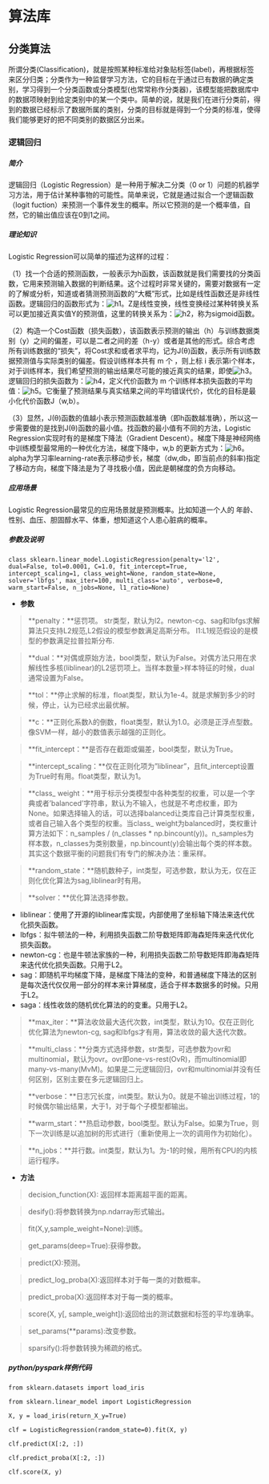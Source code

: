 <h1>算法库</h1>

<h2>分类算法</h2>

所谓分类(Classification)，就是按照某种标准给对象贴标签(label)，再根据标签来区分归类；分类作为一种监督学习方法，它的目标在于通过已有数据的确定类别，学习得到一个分类函数或分类模型(也常常称作分类器)，该模型能把数据库中的数据项映射到给定类别中的某一个类中。简单的说，就是我们在进行分类前，得到的数据已经标示了数据所属的类别，分类的目标就是得到一个分类的标准，使得我们能够更好的把不同类别的数据区分出来。

<h3>逻辑回归</h3>

##### 简介

  逻辑回归（Logistic Regression）是一种用于解决二分类（0 or 1）问题的机器学习方法，用于估计某种事物的可能性。简单来说，它就是通过拟合一个逻辑函数（logit fuction）来预测一个事件发生的概率。所以它预测的是一个概率值，自然，它的输出值应该在0到1之间。

##### 理论知识

Logistic Regression可以简单的描述为这样的过程：

（1）找一个合适的预测函数，一般表示为h函数，该函数就是我们需要找的分类函数，它用来预测输入数据的判断结果。这个过程时非常关键的，需要对数据有一定的了解或分析，知道或者猜测预测函数的“大概”形式，比如是线性函数还是非线性函数。逻辑回归的函数形式为：![h1](/uploads/5aa048bb08ffd705704fb9d176fe87d2/h1.png)。Z是线性变换，线性变换经过某种转换关系可以更加接近真实值Y的预测值，这里的转换关系为：![h2](/uploads/98569f6ba367380573748bf7c0e02ab8/h2.png)，称为sigmoid函数。

（2）构造一个Cost函数（损失函数），该函数表示预测的输出（h）与训练数据类别（y）之间的偏差，可以是二者之间的差（h-y）或者是其他的形式。综合考虑所有训练数据的“损失”，将Cost求和或者求平均，记为J(θ)函数，表示所有训练数据预测值与实际类别的偏差。假设训练样本共有 m 个 ，则上标 i 表示第i个样本，对于训练样本，我们希望预测的输出结果尽可能的接近真实的结果，即使![h3](/uploads/a0951c7e5d1421944f1bee6f31077f1c/h3.png)。
逻辑回归的损失函数为：![h4](/uploads/1e05534c54e9cec15243b99c915b006e/h4.png)，定义代价函数为 m 个训练样本损失函数的平均值：![h5](/uploads/55c83616e57839ba136e752c46740281/h5.png)。它衡量了预测结果与真实结果之间的平均错误代价，优化的目标是最小化代价函数J（w,b）。

（3）显然，J(θ)函数的值越小表示预测函数越准确（即h函数越准确），所以这一步需要做的是找到J(θ)函数的最小值。找函数的最小值有不同的方法，Logistic Regression实现时有的是梯度下降法（Gradient Descent）。梯度下降是神经网络中训练模型最常用的一种优化方法，梯度下降中，w,b 的更新方式为：![h6](/uploads/907c5f615e19c366d7ab27309b02cd76/h6.png)。alpha为学习率learning-rate表示移动步长，梯度（dw,db，即当前点的斜率)指定了移动方向，梯度下降法是为了寻找极小值，因此是朝梯度的负方向移动。

##### 应用场景

Logistic Regression最常见的应用场景就是预测概率。比如知道一个人的 年龄、性别、血压、胆固醇水平、体重，想知道这个人患心脏病的概率。

##### 参数及说明

`class sklearn.linear_model.LogisticRegression(penalty='l2', dual=False, tol=0.0001, C=1.0, fit_intercept=True, intercept_scaling=1, class_weight=None, random_state=None, solver='lbfgs', max_iter=100, multi_class='auto', verbose=0, warm_start=False, n_jobs=None, l1_ratio=None)`

*  **参数**

>**penalty：**惩罚项。
str类型，默认为l2。newton-cg、sag和lbfgs求解算法只支持L2规范,L2假设的模型参数满足高斯分布。
l1:L1规范假设的是模型的参数满足拉普拉斯分布.

>**dual：**对偶或原始方法，bool类型，默认为False。对偶方法只用在求解线性多核(liblinear)的L2惩罚项上。当样本数量>样本特征的时候，dual通常设置为False。

>**tol：**停止求解的标准，float类型，默认为1e-4。就是求解到多少的时候，停止，认为已经求出最优解。

>**c：**正则化系数λ的倒数，float类型，默认为1.0。必须是正浮点型数。像SVM一样，越小的数值表示越强的正则化。

>**fit_intercept：**是否存在截距或偏差，bool类型，默认为True。

>**intercept_scaling：**仅在正则化项为”liblinear”，且fit_intercept设置为True时有用。float类型，默认为1。

>**class_ weight：**用于标示分类模型中各种类型的权重，可以是一个字典或者’balanced’字符串，默认为不输入，也就是不考虑权重，即为None。如果选择输入的话，可以选择balanced让类库自己计算类型权重，或者自己输入各个类型的权重。当class_ weight为balanced时，类权重计算方法如下：n_samples / (n_classes * np.bincount(y))。n_samples为样本数，n_classes为类别数量，np.bincount(y)会输出每个类的样本数。其实这个数据平衡的问题我们有专门的解决办法：重采样。

>**random_state：**随机数种子，int类型，可选参数，默认为无，仅在正则化优化算法为sag,liblinear时有用。

>**solver：**优化算法选择参数。
   *  liblinear：使用了开源的liblinear库实现，内部使用了坐标轴下降法来迭代优化损失函数。
   *  lbfgs：拟牛顿法的一种，利用损失函数二阶导数矩阵即海森矩阵来迭代优化损失函数。
   *  newton-cg：也是牛顿法家族的一种，利用损失函数二阶导数矩阵即海森矩阵来迭代优化损失函数。只用于L2。
   *  sag：即随机平均梯度下降，是梯度下降法的变种，和普通梯度下降法的区别是每次迭代仅仅用一部分的样本来计算梯度，适合于样本数据多的时候。只用于L2。
   *  saga：线性收敛的随机优化算法的的变重。只用于L2。

>**max_iter：**算法收敛最大迭代次数，int类型，默认为10。仅在正则化优化算法为newton-cg, sag和lbfgs才有用，算法收敛的最大迭代次数。

>**multi_class：**分类方式选择参数，str类型，可选参数为ovr和multinomial，默认为ovr。ovr即one-vs-rest(OvR)，而multinomial即many-vs-many(MvM)。如果是二元逻辑回归，ovr和multinomial并没有任何区别，区别主要在多元逻辑回归上。

>**verbose：**日志冗长度，int类型。默认为0。就是不输出训练过程，1的时候偶尔输出结果，大于1，对于每个子模型都输出。

>**warm_start：**热启动参数，bool类型。默认为False。如果为True，则下一次训练是以追加树的形式进行（重新使用上一次的调用作为初始化）。

>**n_jobs：**并行数。int类型，默认为1。为-1的时候，用所有CPU的内核运行程序。

*  **方法**

>decision_function(X): 返回样本距离超平面的距离。

>desify():将参数转换为np.ndarray形式输出。

>fit(X,y,sample_weight=None):训练。

>get_params(deep=True):获得参数。

>predict(X):预测。

>predict_log_proba(X):返回样本对于每一类的对数概率。

>predict_proba(X):返回样本对于每一类的概率。

>score(X, y[, sample_weight]):返回给出的测试数据和标签的平均准确率。

>set_params(**params):改变参数。

>sparsify():将参数转换为稀疏的格式。

##### **python/pyspark**样例代码

`from sklearn.datasets import load_iris`

`from sklearn.linear_model import LogisticRegression`

`X, y = load_iris(return_X_y=True)`

`clf = LogisticRegression(random_state=0).fit(X, y)`

`clf.predict(X[:2, :])`

`clf.predict_proba(X[:2, :])`

`clf.score(X, y)`